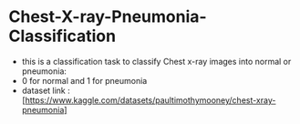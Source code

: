 # Chest-X-ray-Pneumonia-Classification
- this is a classification task to classify Chest x-ray images into normal or pneumonia:<br/>
- 0 for normal and 1 for pneumonia
- dataset link : [https://www.kaggle.com/datasets/paultimothymooney/chest-xray-pneumonia]
